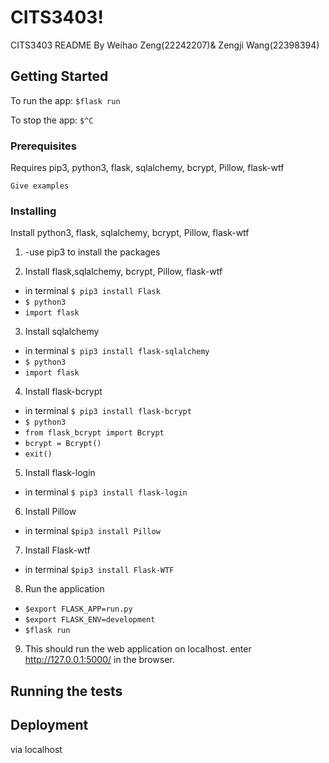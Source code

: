 

# CITS3403!

CITS3403 README
By Weihao Zeng(22242207)& Zengji Wang(22398394)

## Getting Started

To run the app:
`$flask run`

To stop the app:
`$^C`


### Prerequisites

Requires pip3, python3, flask, sqlalchemy, bcrypt, Pillow, flask-wtf

```
Give examples
```

### Installing

Install python3, flask, sqlalchemy, bcrypt, Pillow, flask-wtf

1. -use pip3 to install the packages
 
2. Install flask,sqlalchemy, bcrypt, Pillow, flask-wtf
 - in terminal `$ pip3 install Flask`
 - `$ python3`
 - `import flask`

3. Install sqlalchemy
  - in terminal `$ pip3 install flask-sqlalchemy`
 - `$ python3`
 - `import flask`
 
4. Install flask-bcrypt
  - in terminal `$ pip3 install flask-bcrypt`
 - `$ python3`
 - `from flask_bcrypt import Bcrypt`
 - `bcrypt = Bcrypt()`
 - `exit()`
 
 5. Install flask-login
  - in terminal `$ pip3 install flask-login`
 
 6. Install Pillow
  - in terminal `$pip3 install Pillow`
  
 7. Install Flask-wtf
  - in terminal `$pip3 install Flask-WTF`
  
 8. Run the application
  - `$export FLASK_APP=run.py`
  - `$export FLASK_ENV=development`
  - `$flask run`
 
 9. This should run the web application on localhost. enter http://127.0.0.1:5000/ in the browser.

## Running the tests


## Deployment

via localhost
